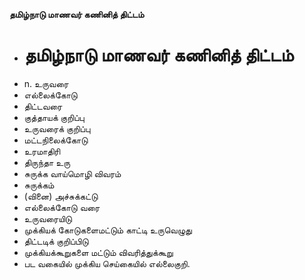 **தமிழ்நாடு மாணவர் கணினித் திட்டம்**
- # தமிழ்நாடு மாணவர் கணினித் திட்டம்
- n. உருவரை
- எல்லைக்கோடு
- திட்டவரை
- குத்தாயக் குறிப்பு
- உருவரைக் குறிப்பு
- மட்டநிலைக்கோடு
- உரமாதிரி
- திருந்தா உரு
- சுருக்க வாய்மொழி விவரம்
- சுருக்கம்
- (வினை) அச்சுக்கட்டு
- எல்லைக்கோடு வரை
- உருவரையிடு
- முக்கியக் கோடுகளைமட்டும் காட்டி உருவெழுது
- திட்டடிக் குறிப்பிடு
- முக்கியக்கூறுகளை மட்டும் விவரித்துக்கூறு
- பட வகையில் முக்கிய செய்கையில் எல்லைகுறி.

